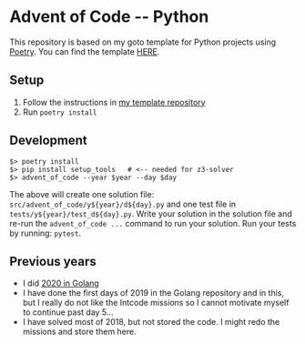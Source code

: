 # Advent of Code -- Python

This repository is based on my goto template for Python projects using [Poetry][poetry].
You can find the template [HERE][py-template].

## Setup

1. Follow the instructions in [my template repository][py-template]
2. Run `poetry install`

## Development

```
$> poetry install
$> pip install setup_tools   # <-- needed for z3-solver
$> advent_of_code --year $year --day $day
```

The above will create one solution file: `src/advent_of_code/y${year}/d${day}.py` and one
test file in `tests/y${year}/test_d${day}.py`.
Write your solution in the solution file and re-run the `advent_of_code ...` command to run
your solution.
Run your tests by running: `pytest`.

## Previous years

- I did [2020 in Golang](https://github.com/ErikThorsell/advent-of-code-go)
- I have done the first days of 2019 in the Golang repository and in this, but I really do not
  like the Intcode missions so I cannot motivate myself to continue past day 5...
- I have solved most of 2018, but not stored the code. I might redo the missions and store them here.


<!-- REFERENCES -->
[poetry]: https://python-poetry.org/
[py-template]: https://github.com/erikThorsell/poetry_project_template
